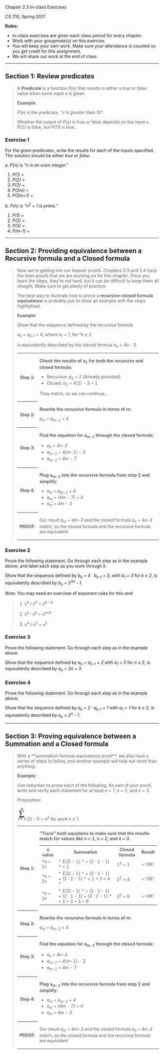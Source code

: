 Chapter 2.3 In-class Exercises

CS 210, Spring 2017

**Rules:** 

* In-class exercises are given each class period for every chapter.
* Work with your groupmate(s) on this exercise.
* You will keep your own work. Make sure your attendance is counted so you get credit for this assignment.
* We will share our work at the end of class

---

## Section 1: Review predicates

<blockquote>

A **Predicate** is a function *P(x)* that results in either a
*true* or *false* value when some input *x* is given.

**Example:**

*P(x)* is the predicate, *"x is greater than 10"*.

Whether the output of *P(x)* is true or false depends
on the input *x*. *P(2)* is false, but *P(11)* is true.
 
</blockquote>

### Exercise 1

For the given predicates, write the results for each of the inputs specified.
The solution should be either *true* or *false*.

a. *P(n)* is *"n is an even integer."*

1. *P(1) =*
1. *P(2) =*
1. *P(3) =*
1. *P(2m) =*
1. *P(2m+1) =*

b. *P(n)* is *"n<sup>2</sup> + 1 is prime."*

1. *P(1) =*
1. *P(2) =*
1. *P(3) =*
1. *P(m-1) =*

---

## Section 2: Providing equivalence between a Recursive formula and a Closed formula

<blockquote>
Now we're getting into our heavier proofs. 
Chapters 2.3 and 2.4 have the main proofs that we are working on for this chapter. 
Once you learn the steps, they're not hard, 
but it can be difficult to keep them all straight. 
Make sure to get plenty of practice. 

The best way to illustrate how to prove a 
**recursive-closed formula equivalence**
is probably just to show an example with the steps highlighted. 

**Example:**

Show that the sequence defined by the recursive formula

*a<sub>k</sub> = a<sub>k-1</sub> + 4*, where *a<sub>1</sub> = 1*, for *k ≥ 2</sub>

is equivalently described by the closed formula *a<sub>n</sub> = 4n - 3*.

<table>

<tr>

<th> Step 1: </th>

<td>

**Check the results of a<sub>1</sub> for both the recursive and closed formula:**

* Recursive: *a<sub>1</sub> = 1* (Already provided)
* Closed: *a<sub>1</sub>* = 4(1) - 3 = 1

They match, so we can continue...

</td>

</tr>

<tr>
<th> Step 2: </th>
<td>

**Rewrite the recursive formula in terms of m:**

*a<sub>m</sub> = a<sub>m-1</sub> + 4*

</td>
</tr>

<tr>
<th> Step 3: </th>
<td>

**Find the equation for a<sub>m-1</sub> through the closed formula:**

* *a<sub>n</sub> = 4n-3*
* *a<sub>m-1</sub> = 4(m-1) - 3*
* *a<sub>m-1</sub> = 4m - 7*

</td>
</tr>

<tr>
<th> Step 4: </th>
<td>

**Plug a<sub>m-1</sub> into the recursive formula from step 2 and simplify:**

* *a<sub>m</sub> = a<sub>m-1</sub> + 4*
* *a<sub>m</sub> = (4m - 7) + 4*
* *a<sub>m</sub> = 4m - 3*

</td>
</tr>

<tr>
<th> PROOF: </th>
<td>

Our result *a<sub>m</sub> = 4m-3* and the closed formula
*a<sub>n</sub> = 4n-3* match, so the closed formula
and the recursive formula are equivalent.

</td>
</tr>

</table>

</blockquote>

### Exercise 2

Prove the following statement. Go through each step as in the example above,
and label each step as you work through it.

Show that the sequence defined by 
*b<sub>k</sub> = 4 · b<sub>k-1</sub> + 3*, 
with *b<sub>1</sub> = 3*
for *k ≥ 2*,
is equivalently described by 
*b<sub>n</sub> = 2<sup>2n</sup> - 1*.

Note: You may need an overview of exponent rules for this one!

<blockquote>

1. x<sup>a</sup> / x<sup>b</sup> = x<sup>a - b</sup>

2. x<sup>a</sup> · x<sup>b</sup> = x<sup>a+b</sup>

3. x<sup>4</sup> / x<sup>2</sup> = x<sup>2</sup> 

</blockquote>

### Exercise 3

Prove the following statement. Go through each step as in the example above.

Show that the sequence defined by 
*a<sub>n</sub> = a<sub>n-1</sub> + 2*
with *a<sub>1</sub> = 5*
for *n ≥ 2*,
is equivalently described by 
*a<sub>n</sub> = 2n + 3*.

### Exercise 4

Prove the following statement. Go through each step as in the example above.

Show that the sequence defined by 
*a<sub>k</sub> = 2 · a<sub>k-1</sub> + 1*
with *a<sub>1</sub> = 1*
for *k ≥ 2*,
is equivalently described by 
*a<sub>n</sub> = 2<sup>n</sup> - 1*.

--- 

## Section 3: Proving equivalence between a Summation and a Closed formula

<blockquote>
With a **summation-formula equivalence proof**, we also have a series of
steps to follow, and another example will help out more than anything.

**Example:**

Use induction to prove each of the following. As part of your proof,
write and verify each statement for at least *n = 1*, *n = 2*, and *n = 3*.

Proposition:

![sum](images/sum_1_to_n_small.png) *(2i - 1) = n<sup>2</sup>* for each *n ≥ 1*.

<table>

<tr>

<th> Step 1: </th>

<td>

**"Trace" both equations to make sure that the results match for
values like *n = 1*, *n = 2*, and *n = 3*.**

<!-- tableception -->
<table>

<tr>
<th> n value </th><th> Summation </th><th> Closed formula </th><th> Result </th>
</tr>

<tr>
<td>
*n = 1*
</td>
<td>
* Σ(2i - 1) 
* = (2 · 1 - 1) 
* = 1
</td>
<td>
1<sup>2</sup> = 1
</td>
<td>
✓ OK! 
</td>
</tr>

<tr>
<td>
*n = 2*
</td>
<td>
* Σ(2i - 1)
* = (2 · 1 - 1) + (2 · 2 - 1)
* = 1 + 3 = 4
* </td>
<td>
2<sup>2</sup> = 4
</td>
<td>
✓ OK! 
</td>
</tr>

<tr>
<td>
*n = 3*
</td>
<td>
* Σ(2i - 1) 
* = (2 · 3 - 1) + (2 · 1 - 1) + (2 · 2 - 1) 
* = 1 + 3 + 5 = 9
</td>
<td>
3<sup>2</sup> = 9
</td>
<td>
✓ OK! 
</td>
</tr>

</table>

</td>

</tr>

<tr>
<th> Step 2: </th>
<td>

**Rewrite the recursive formula in terms of m:**

*a<sub>m</sub> = a<sub>m-1</sub> + 4*

</td>
</tr>

<tr>
<th> Step 3: </th>
<td>

**Find the equation for a<sub>m-1</sub> through the closed formula:**

* *a<sub>n</sub> = 4n-3*
* *a<sub>m-1</sub> = 4(m-1) - 3*
* *a<sub>m-1</sub> = 4m - 7*

</td>
</tr>

<tr>
<th> Step 4: </th>
<td>

**Plug a<sub>m-1</sub> into the recursive formula from step 2 and simplify:**

* *a<sub>m</sub> = a<sub>m-1</sub> + 4*
* *a<sub>m</sub> = (4m - 7) + 4*
* *a<sub>m</sub> = 4m - 3*

</td>
</tr>

<tr>
<th> PROOF: </th>
<td>

Our result *a<sub>m</sub> = 4m-3* and the closed formula
*a<sub>n</sub> = 4n-3* match, so the closed formula
and the recursive formula are equivalent.

</td>
</tr>

</table>

</blockquote>




